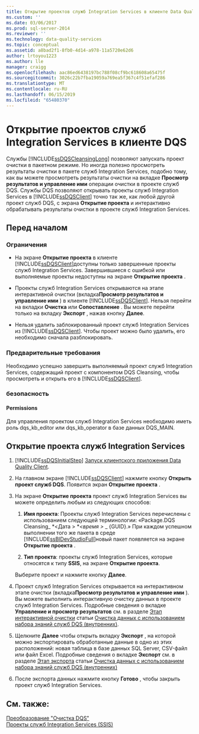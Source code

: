 ```yaml
---
title: Открытие проектов служб Integration Services в клиенте Data Quality Client | Microsoft Docs
ms.custom: ''
ms.date: 03/06/2017
ms.prod: sql-server-2014
ms.reviewer: ''
ms.technology: data-quality-services
ms.topic: conceptual
ms.assetid: a8bad2f1-8fb0-4d14-a978-11a5720e62d6
author: lrtoyou1223
ms.author: lle
manager: craigg
ms.openlocfilehash: aac86ed6438197bc788f08cf9bc618608a65475f
ms.sourcegitcommit: 3026c22b7fba19059a769ea5f367c4f51efaf286
ms.translationtype: MT
ms.contentlocale: ru-RU
ms.lasthandoff: 06/15/2019
ms.locfileid: "65480370"
---
```

# <a name="open-integration-services-projects-in-data-quality-client"></a>Открытие проектов служб Integration Services в клиенте DQS
  Службы [!INCLUDE[ssDQSCleansingLong](../includes/ssdqscleansinglong-md.md)] позволяют запускать проект очистки в пакетном режиме. Но иногда полезно просмотреть результаты очистки в пакете служб Integration Services, подобно тому, как вы можете просмотреть результаты очистки на вкладке **Просмотр результатов и управление ими** операции очистки в проекте служб DQS. Службы DQS позволяют открывать проекты служб Integration Services в [!INCLUDE[ssDQSClient](../includes/ssdqsclient-md.md)] точно так же, как любой другой проект служб DQS, с экрана **Открытие проекта** и интерактивно обрабатывать результаты очистки в проекте служб Integration Services.  
  
##  <a name="BeforeYouBegin"></a> Перед началом  
  
###  <a name="LimitationsRestrictions"></a> Ограничения  
  
-   На экране **Открытие проекта** в клиенте [!INCLUDE[ssDQSClient](../includes/ssdqsclient-md.md)]доступны только завершенные проекты служб Integration Services. Завершившиеся с ошибкой или выполняемые проекты недоступны на экране **Открытие проекта** .  
  
-   Проекты служб Integration Services открываются на этапе интерактивной очистки (вкладка**Просмотр результатов и управление ими** ) в клиенте [!INCLUDE[ssDQSClient](../includes/ssdqsclient-md.md)]. Нельзя перейти на вкладки **Очистка** или **Сопоставление** . Вы можете перейти только на вкладку **Экспорт** , нажав кнопку **Далее**.  
  
-   Нельзя удалить заблокированный проект служб Integration Services из [!INCLUDE[ssDQSClient](../includes/ssdqsclient-md.md)]. Чтобы проект можно было удалить, его необходимо сначала разблокировать.  
  
###  <a name="Prerequisites"></a> Предварительные требования  
 Необходимо успешно завершить выполняемый проект служб Integration Services, содержащий проект с компонентом DQS Cleansing, чтобы просмотреть и открыть его в [!INCLUDE[ssDQSClient](../includes/ssdqsclient-md.md)].  
  
###  <a name="Security"></a> безопасность  
  
####  <a name="Permissions"></a> Permissions  
 Для управления проектом служб Integration Services необходимо иметь роль dqs_kb_editor или dqs_kb_operator в базе данных DQS_MAIN.  
  
##  <a name="Open"></a> Открытие проекта служб Integration Services  
  
1.  [!INCLUDE[ssDQSInitialStep](../includes/ssdqsinitialstep-md.md)] [Запуск клиентского приложения Data Quality Client](../../2014/data-quality-services/run-the-data-quality-client-application.md).  
  
2.  На главном экране [!INCLUDE[ssDQSClient](../includes/ssdqsclient-md.md)] нажмите кнопку **Открыть проект служб DQS**. Появится экран **Открытие проекта** .  
  
3.  На экране **Открытие проекта** проект служб Integration Services вы можете определить любым из следующих способов:  
  
    1.  **Имя проекта**: Проекты служб Integration Services перечислены с использованием следующей терминологии: «Package.DQS Cleansing_ *\<Дата > **\<время >* _ {GUID}.» При каждом успешном выполнении того же пакета в среде [!INCLUDE[ssBIDevStudioFull](../includes/ssbidevstudiofull-md.md)]новый пакет появляется на экране **Открытие проекта** .  
  
    2.  **Тип проекта**: проекты служб Integration Services, которые относятся к типу **SSIS**, на экране **Открытие проекта**.  
  
     Выберите проект и нажмите кнопку **Далее**.  
  
4.  Проект служб Integration Services открывается на интерактивном этапе очистки (вкладка**Просмотр результатов и управление ими** ). Вы можете выполнить интерактивную очистку данных в проекте служб Integration Services. Подробные сведения о вкладке **Управление и просмотр результатов** см. в разделе [Этап интерактивной очистки](../../2014/data-quality-services/cleanse-data-using-dqs-internal-knowledge.md#Interactive) статьи [Очистка данных с использованием набора знаний служб DQS &#40;внутренних&#41;](../../2014/data-quality-services/cleanse-data-using-dqs-internal-knowledge.md).  
  
5.  Щелкните **Далее** чтобы открыть вкладку **Экспорт** , на которой можно экспортировать обработанные данные в одно из этих расположений: новая таблица в базе данных SQL Server, CSV-файл или файл Excel. Подробные сведения о вкладке **Экспорт** см. в разделе [Этап экспорта](../../2014/data-quality-services/cleanse-data-using-dqs-internal-knowledge.md#Export) статьи [Очистка данных с использованием набора знаний служб DQS &#40;внутренних&#41;](../../2014/data-quality-services/cleanse-data-using-dqs-internal-knowledge.md)  
  
6.  После экспорта данных нажмите кнопку **Готово** , чтобы закрыть проект служб Integration Services.  
  
## <a name="see-also"></a>См. также:  
 [Преобразование "Очистка DQS"](../integration-services/data-flow/transformations/dqs-cleansing-transformation.md)   
 [Проекты служб Integration Services (SSIS)](../integration-services/integration-services-ssis-projects-and-solutions.md)  
